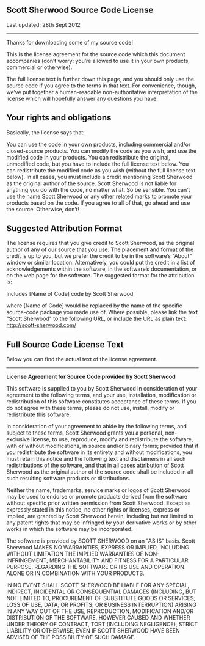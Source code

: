 <h2>Scott Sherwood Source Code License</h2> 
Last updated: 28th Sept 2012
<hr>
Thanks for downloading some of my source code!

This is the license agreement for the source code which this document accompanies (don’t worry: you’re allowed to use it in your own products, commercial or otherwise).

The full license text is further down this page, and you should only use the source code if you agree to the terms in that text. For convenience, though, we’ve put together a human-readable non-authoritative interpretation of the license which will hopefully answer any questions you have.

<h2>Your rights and obligations</h2>
Basically, the license says that:

You can use the code in your own products, including commercial and/or closed-source products.
You can modify the code as you wish, and use the modified code in your products.
You can redistribute the original, unmodified code, but you have to include the full license text below.
You can redistribute the modified code as you wish (without the full license text below).
In all cases, you must include a credit mentioning Scott Sherwood as the original author of the source.
Scott Sherwood is not liable for anything you do with the code, no matter what. So be sensible.
You can’t use the name Scott Sherwood or any other related marks to promote your products based on the code.
If you agree to all of that, go ahead and use the source. Otherwise, don’t!

<h2>Suggested Attribution Format</h2>

The license requires that you give credit to Scott Sherwood, as the original author of any of our source that you use. The placement and format of the credit is up to you, but we prefer the credit to be in the software’s "About" window or similar location. Alternatively, you could put the credit in a list of acknowledgements within the software, in the software’s documentation, or on the web page for the software. The suggested format for the attribution is:

Includes [Name of Code] code by Scott Sherwood

where [Name of Code] would be replaced by the name of the specific source-code package you made use of. Where possible, please link the text "Scott Sherwood" to the following URL, or include the URL as plain text: http://scott-sherwood.com/

<h2>Full Source Code License Text</h2>
Below you can find the actual text of the license agreement.
<hr>
<strong>License Agreement for Source Code provided by Scott Sherwood</strong>

This software is supplied to you by Scott Sherwood in consideration of your agreement to the following terms, and your use, installation, modification or redistribution of this software constitutes acceptance of these terms. If you do not agree with these terms, please do not use, install, modify or redistribute this software.

In consideration of your agreement to abide by the following terms, and subject to these terms, Scott Sherwood grants you a personal, non-exclusive license, to use, reproduce, modify and redistribute the software, with or without modifications, in source and/or binary forms; provided that if you redistribute the software in its entirety and without modifications, you must retain this notice and the following text and disclaimers in all such redistributions of the software, and that in all cases attribution of Scott Sherwood as the original author of the source code shall be included in all such resulting software products or distributions.

Neither the name, trademarks, service marks or logos of Scott Sherwood may be used to endorse or promote products derived from the software without specific prior written permission from Scott Sherwood. Except as expressly stated in this notice, no other rights or licenses, express or implied, are granted by Scott Sherwood herein, including but not limited to any patent rights that may be infringed by your derivative works or by other works in which the software may be incorporated.

The software is provided by SCOTT SHERWOOD on an "AS IS" basis. Scott Sherwood MAKES NO WARRANTIES, EXPRESS OR IMPLIED, INCLUDING WITHOUT LIMITATION THE IMPLIED WARRANTIES OF NON-INFRINGEMENT, MERCHANTABILITY AND FITNESS FOR A PARTICULAR PURPOSE, REGARDING THE SOFTWARE OR ITS USE AND OPERATION ALONE OR IN COMBINATION WITH YOUR PRODUCTS.

IN NO EVENT SHALL SCOTT SHERWOOD BE LIABLE FOR ANY SPECIAL, INDIRECT, INCIDENTAL OR CONSEQUENTIAL DAMAGES (INCLUDING, BUT NOT LIMITED TO, PROCUREMENT OF SUBSTITUTE GOODS OR SERVICES; LOSS OF USE, DATA, OR PROFITS; OR BUSINESS INTERRUPTION) ARISING IN ANY WAY OUT OF THE USE, REPRODUCTION, MODIFICATION AND/OR DISTRIBUTION OF THE SOFTWARE, HOWEVER CAUSED AND WHETHER UNDER THEORY OF CONTRACT, TORT (INCLUDING NEGLIGENCE), STRICT LIABILITY OR OTHERWISE, EVEN IF SCOTT SHERWOOD HAVE BEEN ADVISED OF THE POSSIBILITY OF SUCH DAMAGE.